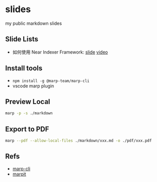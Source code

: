 # slides

my public markdown slides

## Slide Lists

* 如何使用 Near Indexer Framework: [slide](pdf/near_indexer_framework.pdf) [video](https://ke.qq.com/course/3616174?tuin=d34bd514&taid=12704208322506158)

## Install tools

* `npm install -g @marp-team/marp-cli`
* vscode marp plugin

## Preview Local

```sh
marp -p -s ./markdown
```

## Export to PDF

```sh
marp --pdf --allow-local-files ./markdown/xxx.md -o ./pdf/xxx.pdf
```

## Refs

* [marp-cli](https://github.com/marp-team/marp-cli)
* [marpit](https://marpit.marp.app)
